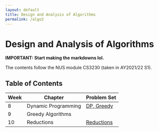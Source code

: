 ```yaml
---
layout: default
title: Design and Analysis of Algorithms
permalink: /algo2
---
```


# Design and Analysis of Algorithms

**IMPORTANT: Start making the markdowns lol.**

The contents follow the NUS module CS3230 (taken in AY2021/22 S1).

## Table of Contents

| Week | Chapter             | Problem Set                                         |
| ---- | ------------------- | --------------------------------------------------- |
| 8    | Dynamic Programming | [DP, Greedy](/notes-blog/algo2/dp_greedy_prob) |
| 9    | Greedy Algorithms   |                                                     |
| 10   | Reductions          | [Reductions](/notes-blog/algo2/reductions)          |

